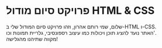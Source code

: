 # פרויקט סיום מודול HTML & CSS  

שלום, שמי רותם אהרון, וזהו פרויקט סיום המודול שלי ב-HTML ו-CSS.  
האתר נועד להציג תוכן ויכולות כמו עיצוב רספונסיבי, גלריית תמונות וכו'.  
מקווה שתיהנו מהגלישה!  



